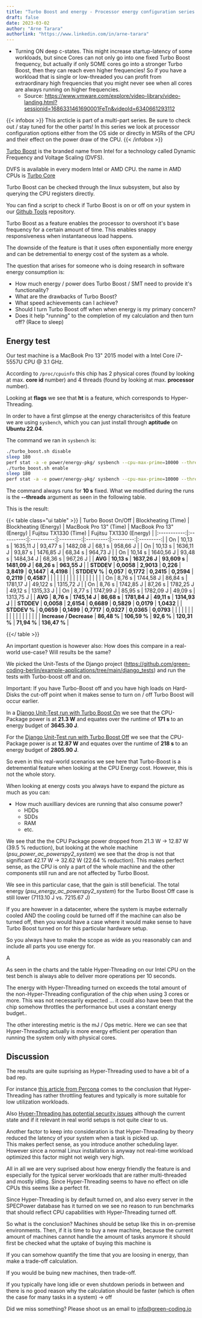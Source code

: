 ```yaml
---
title: "Turbo Boost and energy - Processor energy configuration series - Part 2"
draft: false
date: 2023-03-02
author: "Arne Tarara"
authorlink: "https://www.linkedin.com/in/arne-tarara"
---
```


- Turning ON deep c-states. This might increase startup-latency of some workloads, but since Cores can not only go into one fixed Turbo Boost frequency, but actually if only SOME cores go into a stronger Turbo Boost, then they can reach even higher frequencies! So if you have a workload that is single or low-threaded you can profit from extraordinary high frequencies that you might never see when all cores are always running on higher frequencies.
    - Source: https://www.vmware.com/explore/video-library/video-landing.html?sessionid=1686331461690001FeTn&videoId=6340661293112

{{< infobox >}}
    This arcticle is part of a multi-part series. Be sure to check out / stay tuned for the other parts!
    In this series we look at processor configuration options either from the OS side or directly
    in MSRs of the CPU and their effect on the power draw of the CPU.
{{< /infobox >}}

[Turbo Boost](https://en.wikipedia.org/wiki/Intel_Turbo_Boost) is the branded name from Intel for a technology called Dynamic Frequency and Voltage Scaling (DVFS).

DVFS is available in every modern Intel or AMD CPU. the name in AMD CPUs is [Turbo Core](https://en.wikipedia.org/wiki/AMD_Turbo_Core)

Turbo Boost can be checked through the linux subsystem, but also by querying the CPU registers directly.

You can find a script to check if Turbo Boost is on or off on your system in our [Github Tools](https://github.com/green-coding-berlin/tools/blob/main/turbo_boost.sh) repository.

Turbo Boost as a feature enables the processor to overshoot it's base frequency for a certain amount of time. This enables snappy responsiveness when instantaneous load happens.

The downside of the feature is that it uses often exponentially more energy and can be detremential to energy cost of the system as a whole.

The question that arises for someone who is doing research in software energy consumption is:
- How much energy / power does Turbo Boost / SMT need to provide it's functionality?
- What are the drawbacks of Turbo Boost?
- What speed achievements can I achieve?
- Should I turn Turbo Boost off when when energy is my primary concern?
- Does it help "running" to the completion of my calculation and then turn off? (Race to sleep)

## Energy test

Our test machine is a MacBook Pro 13" 2015 model with a Intel Core i7-5557U CPU @ 3.1 GHz.

According to `/proc/cpuinfo` this chip has 2 physical cores (found by looking at max. **core id** number) and 4 threads
(found by looking at max. **processor** number).

Looking at **flags** we see that **ht** is a feature, which corresponds to Hyper-Threading.

In order to have a first glimpse at the energy characterisitcs of this feature we are using
`sysbench`, which you can just install through **aptitude** on **Ubuntu 22.04**.

The command we ran in `sysbench` is:

```bash
./turbo_boost.sh disable
sleep 180
perf stat -a -e power/energy-pkg/ sysbench --cpu-max-prime=10000 --threads=48 --test=cpu --events=300000 --time=0 run
./turbo_boost.sh enable
sleep 180
perf stat -a -e power/energy-pkg/ sysbench --cpu-max-prime=10000 --threads=48 --test=cpu --events=300000 --time=0 run
```

The command always runs for **10 s** fixed. What we modified during the runs is the **--threads** argument
as seen in the following table.

This is the result:

{{< table class="ui table" >}}
|    Turbo Boost On/Off  |  Blockheating (Time) | Blockheating (Energy) | MacBook Pro 13" (Time) |  MacBook Pro 13" (Energy) | Fujitsu TX1330 (Time) | Fujitsu TX1330 (Energy) |
|:-----------:|:----------:|:----------:|:---------:|:---------:|:---------:|:---------:|
| On | 10,13 s | 1635,11 J | 93,477 s | 1482,08 J | 68,1 s | 958,66 J |
| On | 10,13 s | 1636,11 J | 93,87 s | 1476,85 J | 68,34 s | 964,73 J |
| On | 10,14 s | 1640,56 J | 93,48 s | 1484,34 J | 68,36 s | 967,26 J |
| **AVG** | **10,13 s** | **1637,26 J** | **93,609 s** | **1481,09 J** | **68,26 s** | **963,55 J** |
| **STDDEV** | **0,0058** | **2,9013** | **0,226** | **3,8419** | **0,1447** | **4,4198** |
| **STDDEV %** | **0,057** | **0,1772** | **0,2415** | **0,2594** | **0,2119** | **0,4587** |
|   |   |   |   |   |   |   |
|   |   |   |   |   |   |   |
| On | 8,76 s | 1744,58 J | 86,84 s | 1781,17 J | 49,122 s | 1315,72 J |
| On | 8,76 s | 1742,85 J | 87,26 s | 1782,25 J | 49,12 s | 1315,33 J |
| On | 8,77 s | 1747,99 J | 85,95 s | 1782,09 J | 49,09 s | 1313,75 J |
| **AVG** | **8,76 s** | **1745,14 J** | **86,68 s** | **1781,84 J** | **49,11 s** | **1314,93 J** |
| **STDDEV** | **0,0058** | **2,6154** | **0,6689** | **0,5829** | **0,0179** | **1,0432** |
| **STDDEV %** | **0,0659** | **0,1499** | **0,7717** | **0,0327** | **0,0365** | **0,0793** |
|   |   |   |   |   |   |   |
|   |   |   |   |   |   |   |
| **Increase / Decrease** | **86,48 %** | **106,59 %** | **92,6 %** | **120,31 %** | **71,94 %** | **136,47 %** |




{{</ table >}}


An important question is however also: How does this compare in a real-world use-case? Will results be the same?

We picked the Unit-Tests of the Django project (https://github.com/green-coding-berlin/example-applications/tree/main/django_tests)
and run the tests with Turbo-boost off and on.

Important: If you have Turbo-Boost off and you have high loads on Hard-Disks the cut-off point when it makes sense to
turn on / off Turbo Boost will occur earlier.

In a [Django Unit-Test run with Turbo Boost On](https://metrics.green-coding.io/stats.html?id=48bec2ad-7bb6-4278-bed9-4b4f9afa606e) we see that the CPU-Package power is at **21.3 W** and equates over
the runtime of **171 s** to an energy budget of **3645.30 J**.

For the [Django Unit-Test run with Turbo Boost Off](https://metrics.green-coding.io/stats.html?id=b93ad091-4c70-447b-a828-598672c96d6e) we see that the CPU-Package power is at **12.87 W** and equates over
the runtime of **218 s** to an energy budget of **2805.90 J**.

So even in this real-world scenarios we see here that Turbo-Boost is a detremential feature when looking at the CPU
Energy cost.
However, this is not the whole story.

When looking at energy costs you always have to expand the picture as much as you can:
- How much auxilliary devices are running that also consume power?
    + HDDs
    + SDDs
    + RAM
    + etc.

We see that the the CPU Package power dropped from 21.3 W -> 12.87 W (39.5 % reduction), but looking at the whole machine (*psu_power_ac_powerspy2_system*)
we see that the drop is not that significant 42.17 W -> 32.62 W (22.64 % reduction).
This makes perfect sense, as the CPU is only a part of the whole machine and the other components still run and are
not affected by Turbo Boost.

We see in this particular case, that the gain is still beneficial. The total energy (*psu_energy_ac_powerspy2_system*) for
the Turbo Boost Off case is still lower (7113.10 J vs. 7215.67 J)

If you are however in a datacenter, where the system is maybe externally cooled AND the cooling could be turned off if the
machine can also be turned off, then you would have a case where it would make sense to have Turbo Boost turned on
for this particular hardware setup.

So you always have to make the scope as wide as you reasonably can and include all parts you use energy for.

A


As seen in the charts and the table Hyper-Threading on our Intel CPU on the test bench
is always able to deliver more operations per 10 seconds.

The energy with Hyper-Threading turned on exceeds the total amount of the non-Hyper-Threading configuration
of the chip when using 3 cores or more.
This was not necessarily expected ... it could also have been that the chip somehow throttles the performance
but uses a constant energy budget..

The other interesting metric is the mJ / Ops metric. Here we can see that Hyper-Threading
actually is more energy efficient per operation than running the system
only with physical cores.


## Discussion
The results are quite suprising as Hyper-Threading used to have a bit of a bad rep.

For instance [this article from Percona](https://www.percona.com/blog/2015/01/15/hyper-threading-double-cpu-throughput/) comes to the conclusion that Hyper-Threading has rather
throttling features and typically is more suitable for low utilization workloads.

Also [Hyper-Threading has potential security issues](https://www.theregister.com/2019/10/29/intel_disable_hyper_threading_linux_kernel_maintainer/) although the current state
and if it relevant in real world setups is not quite clear to us.

Another factor to keep into consideration is that Hyper-Threading by theory reduced the
latency of your system when a task is picked up.\
This makes perfect sense, as you introduce another scheduling layer.\
However since a normal Linux installation is anyway not real-time workload optimized
this factor might not weigh very high.

All in all we are very suprised about how energy friendly the feature is and especially
for the typical server workloads that are rather multi-threaded and mostly idling.
Since Hyper-Threading seems to have no effect on idle CPUs this seems like a perfect fit.

Since Hyper-Threading is by default turned on, and also every server in the SPECPower database
has it turned on we see no reason to run benchmarks that should reflect CPU capabilities with
Hyper-Threading turned off.




So what is the conclusion? Machines should be setup like this in on-premise environments.
Then, if it is time to buy a new machine, because the current amount of machines cannot handle the amount of tasks anymore
it should first be checked what the uptake of buying this machine is

If you can somehow quantify the time that you are loosing in energy, than make a trade-off calculation.

If you would be buing new machines, then trade-off.

If you typically have long idle or even shutdown periods in between and there is no good reason why
the calculation should be faster (which is often the case for many tasks in a system) -> off



Did we miss something? Please shoot us an email to [info@green-coding.io](mailto:info@green-coding.io)